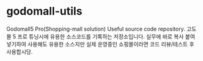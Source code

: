 # godomall-utils
Godomall5 Pro(Shopping-mall solution) Useful source code repository.
고도몰 5 프로 튜닝시에 유용한 소스코드를 기록하는 저장소입니다.
실무에 바로 복사 붙여넣기하여 사용해도 유용한 소스지만 실제 운영중인 쇼핑몰이라면 코드 리뷰/테스트 후 사용합시당.
